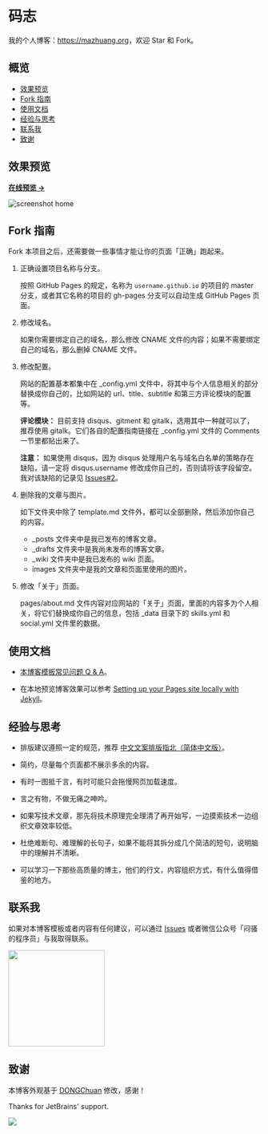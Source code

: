 # 码志

我的个人博客：<https://mazhuang.org>，欢迎 Star 和 Fork。

## 概览

<!-- vim-markdown-toc GFM -->

-   [效果预览](#效果预览)
-   [Fork 指南](#fork-指南)
-   [使用文档](#使用文档)
-   [经验与思考](#经验与思考)
-   [联系我](#联系我)
-   [致谢](#致谢)

<!-- vim-markdown-toc -->

## 效果预览

**[在线预览 &rarr;](https://mazhuang.org)**

![screenshot home](https://mazhuang.org/assets/images/screenshots/home.png)

## Fork 指南

Fork 本项目之后，还需要做一些事情才能让你的页面「正确」跑起来。

1. 正确设置项目名称与分支。

    按照 GitHub Pages 的规定，名称为 `username.github.io` 的项目的 master 分支，或者其它名称的项目的 gh-pages 分支可以自动生成 GitHub Pages 页面。

2. 修改域名。

    如果你需要绑定自己的域名，那么修改 CNAME 文件的内容；如果不需要绑定自己的域名，那么删掉 CNAME 文件。

3. 修改配置。

    网站的配置基本都集中在 \_config.yml 文件中，将其中与个人信息相关的部分替换成你自己的，比如网站的 url、title、subtitle 和第三方评论模块的配置等。

    **评论模块：** 目前支持 disqus、gitment 和 gitalk，选用其中一种就可以了，推荐使用 gitalk。它们各自的配置指南链接在 \_config.yml 文件的 Comments 一节里都贴出来了。

    **注意：** 如果使用 disqus，因为 disqus 处理用户名与域名白名单的策略存在缺陷，请一定将 disqus.username 修改成你自己的，否则请将该字段留空。我对该缺陷的记录见 [Issues#2][3]。

4. 删除我的文章与图片。

    如下文件夹中除了 template.md 文件外，都可以全部删除，然后添加你自己的内容。

    - \_posts 文件夹中是我已发布的博客文章。
    - \_drafts 文件夹中是我尚未发布的博客文章。
    - \_wiki 文件夹中是我已发布的 wiki 页面。
    - images 文件夹中是我的文章和页面里使用的图片。

5. 修改「关于」页面。

    pages/about.md 文件内容对应网站的「关于」页面，里面的内容多为个人相关，将它们替换成你自己的信息，包括 \_data 目录下的 skills.yml 和 social.yml 文件里的数据。

## 使用文档

-   [本博客模板常见问题 Q & A](https://mazhuang.org/2020/05/03/blog-template-qna/)。

-   在本地预览博客效果可以参考 [Setting up your Pages site locally with Jekyll][2]。

## 经验与思考

-   排版建议遵照一定的规范，推荐 [中文文案排版指北（简体中文版）][1]。

-   简约，尽量每个页面都不展示多余的内容。

-   有时一图抵千言，有时可能只会拖慢网页加载速度。

-   言之有物，不做无痛之呻吟。

-   如果写技术文章，那先将技术原理完全理清了再开始写，一边摸索技术一边组织文章效率较低。

-   杜绝难断句、难理解的长句子，如果不能将其拆分成几个简洁的短句，说明脑中的理解并不清晰。

-   可以学习一下那些高质量的博主，他们的行文，内容组织方式，有什么值得借鉴的地方。

## 联系我

如果对本博客模板或者内容有任何建议，可以通过 [Issues](https://github.com/mzlogin/mzlogin.github.io/issues) 或者微信公众号「闷骚的程序员」与我取得联系。

<img width="192px" height="192px" src="https://mazhuang.org/assets/images/qrcode.jpg"/>

## 致谢

本博客外观基于 [DONGChuan](https://dongchuan.github.io) 修改，感谢！

Thanks for JetBrains' support.

<a href="https://www.jetbrains.com/?from=mzlogin.github.io"><img src="./assets/images/jetbrains.svg"/></a>

[1]: https://github.com/mzlogin/chinese-copywriting-guidelines
[2]: https://help.github.com/articles/setting-up-your-pages-site-locally-with-jekyll/
[3]: https://github.com/mzlogin/mzlogin.github.io/issues/2
